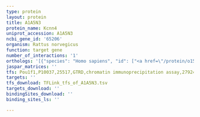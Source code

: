 ```yaml
---
type: protein
layout: protein
title: A1A5N3
protein_name: Kcnn4
uniprot_accession: A1A5N3
ncbi_gene_id: '65206'
organism: Rattus norvegicus
function: target gene
number_of_interactions: '1'
orthologs: '[{"species": "Homo sapiens", "id": ["<a href=\"/protein/o15554\">O15554</a>"]}, {"species": "Danio rerio", "id": ["<a href=\"/protein/x1wcl6\">X1WCL6</a>"]}, {"species": "Mus musculus", "id": ["<a href=\"/protein/o89109\">O89109</a>"]}, {"species": "Caenorhabditis elegans", "id": ["<a href=\"/protein/o17697\">O17697</a>"]}]'
jaspar_matrices: ''
tfs: Pou1f1,P10037,25517,GTRD,chromatin immunoprecipitation assay,27924024%5Buid%5D,No
targets: ''
tfs_download: TFLink_tfs_of_A1A5N3.tsv
targets_download: ''
bindingSites_download: ''
binding_sites_ls: ''

---
```


